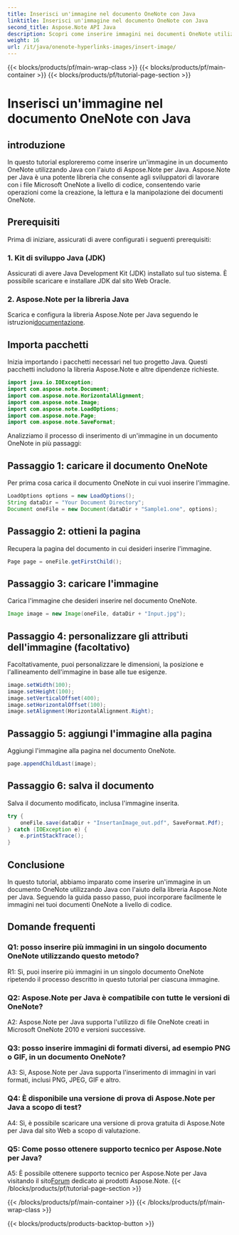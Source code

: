 ```yaml
---
title: Inserisci un'immagine nel documento OneNote con Java
linktitle: Inserisci un'immagine nel documento OneNote con Java
second_title: Aspose.Note API Java
description: Scopri come inserire immagini nei documenti OneNote utilizzando Java con la libreria Aspose.Note per Java. Segui la nostra guida passo passo per un'integrazione perfetta.
weight: 16
url: /it/java/onenote-hyperlinks-images/insert-image/
---
```


{{< blocks/products/pf/main-wrap-class >}}
{{< blocks/products/pf/main-container >}}
{{< blocks/products/pf/tutorial-page-section >}}

# Inserisci un'immagine nel documento OneNote con Java

## introduzione

In questo tutorial esploreremo come inserire un'immagine in un documento OneNote utilizzando Java con l'aiuto di Aspose.Note per Java. Aspose.Note per Java è una potente libreria che consente agli sviluppatori di lavorare con i file Microsoft OneNote a livello di codice, consentendo varie operazioni come la creazione, la lettura e la manipolazione dei documenti OneNote.

## Prerequisiti

Prima di iniziare, assicurati di avere configurati i seguenti prerequisiti:

### 1. Kit di sviluppo Java (JDK)
Assicurati di avere Java Development Kit (JDK) installato sul tuo sistema. È possibile scaricare e installare JDK dal sito Web Oracle.

### 2. Aspose.Note per la libreria Java
 Scarica e configura la libreria Aspose.Note per Java seguendo le istruzioni[documentazione](https://reference.aspose.com/note/java/).

## Importa pacchetti

Inizia importando i pacchetti necessari nel tuo progetto Java. Questi pacchetti includono la libreria Aspose.Note e altre dipendenze richieste.

```java
import java.io.IOException;
import com.aspose.note.Document;
import com.aspose.note.HorizontalAlignment;
import com.aspose.note.Image;
import com.aspose.note.LoadOptions;
import com.aspose.note.Page;
import com.aspose.note.SaveFormat;
```

Analizziamo il processo di inserimento di un'immagine in un documento OneNote in più passaggi:

## Passaggio 1: caricare il documento OneNote

Per prima cosa carica il documento OneNote in cui vuoi inserire l'immagine.

```java
LoadOptions options = new LoadOptions();
String dataDir = "Your Document Directory";
Document oneFile = new Document(dataDir + "Sample1.one", options);
```

## Passaggio 2: ottieni la pagina

Recupera la pagina del documento in cui desideri inserire l'immagine.

```java
Page page = oneFile.getFirstChild();
```

## Passaggio 3: caricare l'immagine

Carica l'immagine che desideri inserire nel documento OneNote.

```java
Image image = new Image(oneFile, dataDir + "Input.jpg");
```

## Passaggio 4: personalizzare gli attributi dell'immagine (facoltativo)

Facoltativamente, puoi personalizzare le dimensioni, la posizione e l'allineamento dell'immagine in base alle tue esigenze.

```java
image.setWidth(100);
image.setHeight(100);
image.setVerticalOffset(400);
image.setHorizontalOffset(100);
image.setAlignment(HorizontalAlignment.Right);
```

## Passaggio 5: aggiungi l'immagine alla pagina

Aggiungi l'immagine alla pagina nel documento OneNote.

```java
page.appendChildLast(image);
```

## Passaggio 6: salva il documento

Salva il documento modificato, inclusa l'immagine inserita.

```java
try {
    oneFile.save(dataDir + "InsertanImage_out.pdf", SaveFormat.Pdf);
} catch (IOException e) {
    e.printStackTrace();
}
```

## Conclusione

In questo tutorial, abbiamo imparato come inserire un'immagine in un documento OneNote utilizzando Java con l'aiuto della libreria Aspose.Note per Java. Seguendo la guida passo passo, puoi incorporare facilmente le immagini nei tuoi documenti OneNote a livello di codice.

## Domande frequenti

### Q1: posso inserire più immagini in un singolo documento OneNote utilizzando questo metodo?

R1: Sì, puoi inserire più immagini in un singolo documento OneNote ripetendo il processo descritto in questo tutorial per ciascuna immagine.

### Q2: Aspose.Note per Java è compatibile con tutte le versioni di OneNote?

A2: Aspose.Note per Java supporta l'utilizzo di file OneNote creati in Microsoft OneNote 2010 e versioni successive.

### Q3: posso inserire immagini di formati diversi, ad esempio PNG o GIF, in un documento OneNote?

A3: Sì, Aspose.Note per Java supporta l'inserimento di immagini in vari formati, inclusi PNG, JPEG, GIF e altro.

### Q4: È disponibile una versione di prova di Aspose.Note per Java a scopo di test?

A4: Sì, è possibile scaricare una versione di prova gratuita di Aspose.Note per Java dal sito Web a scopo di valutazione.

### Q5: Come posso ottenere supporto tecnico per Aspose.Note per Java?

 A5: È possibile ottenere supporto tecnico per Aspose.Note per Java visitando il sito[Forum](https://forum.aspose.com/c/note/28) dedicato ai prodotti Aspose.Note.
{{< /blocks/products/pf/tutorial-page-section >}}

{{< /blocks/products/pf/main-container >}}
{{< /blocks/products/pf/main-wrap-class >}}

{{< blocks/products/products-backtop-button >}}
